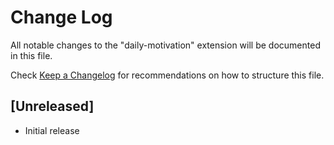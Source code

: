 # Change Log

All notable changes to the "daily-motivation" extension will be documented in this file.

Check [Keep a Changelog](http://keepachangelog.com/) for recommendations on how to structure this file.

## [Unreleased]

- Initial release